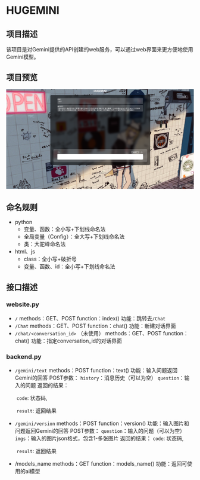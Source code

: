 # HUGEMINI

## 项目描述

该项目是对Gemini提供的API创建的web服务，可以通过web界面来更方便地使用Gemini模型。

## 项目预览

![image-20240228085931761](./README/image-20240228085931761.png)

## 命名规则

- python
    - 变量、函数：全小写+下划线命名法
    - 全局变量（Config）：全大写+下划线命名法
    - 类：大驼峰命名法
- html、js
	- class：全小写+破折号
	- 变量、函数、id：全小写+下划线命名法

## 接口描述

### website.py

- `/`
  methods：GET、POST
  function：index()
  功能：跳转去`/Chat`
- `/Chat`
  methods：GET、POST
  function：chat()
  功能：新建对话界面
- `/chat/<conversation_id>` （未使用）
  methods：GET、POST
  function：chat()
  功能：指定conversation_id的对话界面

### backend.py

- `/gemini/text`
  methods：POST
  function：text()
  功能：输入问题返回Gemini的回答
  POST参数：
  	`history`：消息历史（可以为空）
  	`question`：输入的问题
  返回的结果：
  
  ​	`code`: 状态码,
  
  ​	`result`: 返回结果
  
- `/gemini/version`
  methods：POST
  function：version()
  功能：输入图片和问题返回Gemini的回答
  POST参数：
  	`question`：输入的问题（可以为空）
  	`imgs`：输入的图片json格式，包含1-多张图片
  返回的结果：
  	`code`: 状态码,

  ​	`result`: 返回结果
  
- /models_name
  methods：GET
  function：models_name()
  功能：返回可使用的ai模型

  
